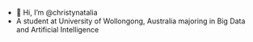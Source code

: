 - 👋 Hi, I’m @christynatalia
- A student at University of Wollongong, Australia majoring in Big Data and Artificial Intelligence

